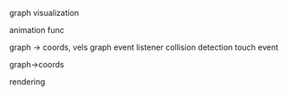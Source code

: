 graph visualization


animation func


graph -> coords, vels graph
event listener
collision detection
touch event


graph->coords

rendering